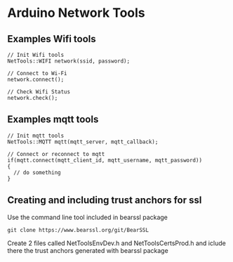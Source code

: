 # Arduino Network Tools

## Examples Wifi tools
```
// Init Wifi tools
NetTools::WIFI network(ssid, password);

// Connect to Wi-Fi
network.connect();

// Check Wifi Status
network.check();
```
## Examples mqtt tools
```
// Init mqtt tools
NetTools::MQTT mqtt(mqtt_server, mqtt_callback);
  
// Connect or reconnect to mqtt
if(mqtt.connect(mqtt_client_id, mqtt_username, mqtt_password))
{
  // do something
}
```
## Creating and including trust anchors for ssl

Use the command line tool included in bearssl package
```
git clone https://www.bearssl.org/git/BearSSL
```

Create 2 files called NetToolsEnvDev.h and NetToolsCertsProd.h and iclude there the trust anchors generated with bearssl package
